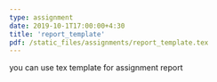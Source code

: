 ```yaml
---
type: assignment
date: 2019-10-1T17:00:00+4:30
title: 'report_template'
pdf: /static_files/assignments/report_template.tex
---
```

you can use tex template for assignment report
